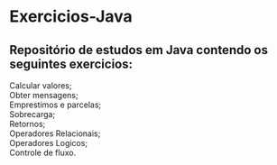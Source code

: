 # Exercicios-Java

## Repositório de estudos em Java contendo os seguintes exercicios:

Calcular valores; </br>
Obter mensagens; </br>
Emprestimos e parcelas; </br>
Sobrecarga; </br>
Retornos; </br>
Operadores Relacionais; </br>
Operadores Logicos; </br>
Controle de fluxo.
